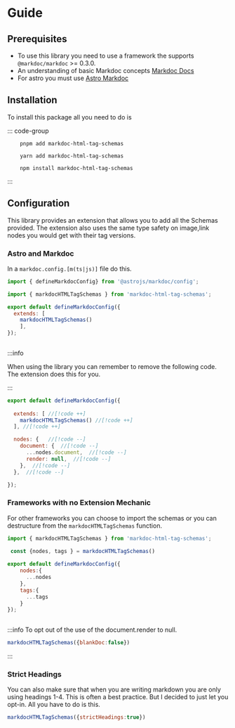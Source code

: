 # Guide

## Prerequisites

- To use this library you need to use a framework the supports `@markdoc/markdoc` >= 0.3.0.
- An understanding of basic Markdoc concepts [Markdoc Docs](https://markdoc.dev)
- For astro you must use [Astro Markdoc](https://docs.astro.build/en/guides/integrations-guide/markdoc/)

## Installation

To install this package all you need to do is

::: code-group

```shell [pnpm]
    pnpm add markdoc-html-tag-schemas
```

```shell [yarn]
    yarn add markdoc-html-tag-schemas
```

```shell [npm]
    npm install markdoc-html-tag-schemas
```

:::

## Configuration

This library provides an extension that allows you to add all the Schemas provided.
The extension also uses the same type safety on image,link nodes you would get with
their tag versions.

### Astro and Markdoc

In a `markdoc.config.[m(ts|js)]` file do this.

```js
import { defineMarkdocConfig} from '@astrojs/markdoc/config';

import { markdocHTMLTagSchemas } from 'markdoc-html-tag-schemas';

export default defineMarkdocConfig({
  extends: [    
    markdocHTMLTagSchemas()
    ],
});
 
```

:::info

When using the library you can remember to remove the following code.
The extension does this for you.  

:::

```js
export default defineMarkdocConfig({
    
  extends: [ //[!code ++]
    markdocHTMLTagSchemas() //[!code ++]
  ], //[!code ++]

  nodes: {   //[!code --]
    document: {  //[!code --]
      ...nodes.document,  //[!code --]
      render: null,  //[!code --]
    },  //[!code --]
  },  //[!code --]

});
```

### Frameworks with no Extension Mechanic

 For other frameworks you can choose to import the schemas or you can destructure
from the `markdocHTMLTagSchemas` function.

```js
import { markdocHTMLTagSchemas } from 'markdoc-html-tag-schemas';
  
 const {nodes, tags } = markdocHTMLTagSchemas()

export default defineMarkdocConfig({
    nodes:{
      ...nodes 
    },
    tags:{
      ...tags
    }
});
    
```

:::info
To opt out of the use of the document.render to null.

```js
markdocHTMLTagSchemas({blankDoc:false})
```

:::

### Strict Headings

You can also make sure that when you are writing markdown you are only using headings 1-4.
This is often a best practice. But I decided to just let you opt-in.
All you have to do is this.

```js
markdocHTMLTagSchemas({strictHeadings:true})
```
